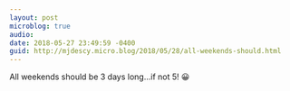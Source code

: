 ```yaml
---
layout: post
microblog: true
audio: 
date: 2018-05-27 23:49:59 -0400
guid: http://mjdescy.micro.blog/2018/05/28/all-weekends-should.html
---
```

All weekends should be 3 days long…if not 5! 😀
